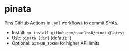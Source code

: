 # pinata

Pins GitHub Actions in `.yml` workflows to commit SHAs.

- Install: `go install github.com/caarlos0/pinata@latest`
- Use: `pinata [dir]` (default: .)
- Optional: `GITHUB_TOKEN` for higher API limits
